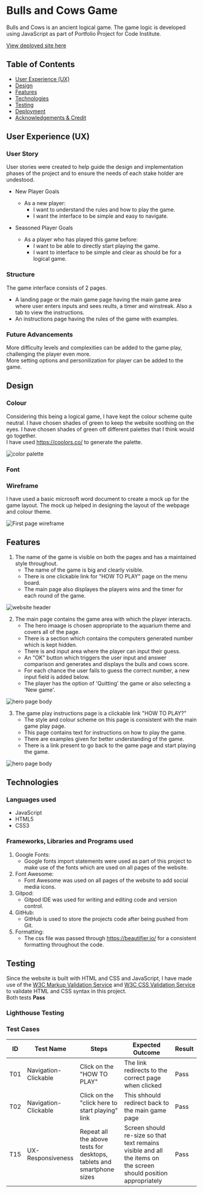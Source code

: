 # Bulls and Cows Game  

Bulls and Cows is an ancient logical game. The game logic is developed using JavaScript as part of Portfolio Project for Code Institute.  

[View deployed site here]()  


## Table of Contents  

* [User Experience (UX)](#User-Experience-(UX))  
* [Design](#Design)  
* [Features](#Features)  
* [Technologies](#technologies)  
* [Testing](#Testing)  
* [Deployment](#Deployment)  
* [Acknowledgements & Credit](#Acknowledgements-&-Credit)  


## User Experience (UX)  

### User Story  

User stories were created to help guide the design and implementation phases of the project and to ensure the needs of each stake holder are undestood.  

* New Player Goals  
   * As a new player:  
     * I want to understand the rules and how to play the game.  
     * I want the interface to be simple and easy to navigate.  

* Seasoned Player Goals  
   * As a player who has played this game before:  
     * I want to be able to directly start playing the game.  
     * I want to interface to be simple and clear as should be for a logical game.  


### Structure

The game interface consists of 2 pages.

* A landing page or the main game page having the main game area where user enters inputs and sees reults, a timer and winstreak. Also a tab to view the instructions.  
* An instructions page having the rules of the game with examples.  

### Future Advancements  

More difficulty levels and complexities can be added to the game play, challenging the player even more.   
More setting options and personilization for player can be added to the game.  


## Design

### Colour  

Considering this being a logical game, I have kept the colour scheme quite neutral. I have chosen shades of green to keep the website soothing on the eyes. I have chosen shades of green off different palettes that I think would go together.  
I have used https://coolors.co/ to generate the palette.  
  
![color palette](README-docs/)  

### Font  



### Wireframe  

I have used a basic microsoft word document to create a mock up for the game layout.  The mock up helped in designing the layout of the webpage and colour theme.  

![First page wireframe](README-docs/)  

## Features  

1. The name of the game is visible on both the pages and has a maintained style throughout.  
    * The name of the game is big and clearly visible.  
    * There is one clickable link for "HOW TO PLAY" page on the menu board.  
    * The main page also displayes the players wins and the timer for each round of the game.  

![website header](README-docs/)  

2. The main page contains the game area with which the player interacts.  
    * The hero imaage is chosen appropriate to the aquarium theme and covers all of the page.
    * There is a section which contains the computers generated number which is kept hidden.  
    * There is and input area where the player can input their guess.  
    * An "OK" button which triggers the user input and answer comparison and generates and displays the bulls and cows score.  
    * For each chance the user fails to guess the correct number, a new input field is added below.  
    * The player has the option of 'Quitting' the game or also selecting a 'New game'.  

![hero page body](README-docs/)  

3. The game play instructions page is a clickable link "HOW TO PLAY?"  
    * The style and colour scheme on this page is consistent with the main game play page.  
    * This page contains text for instructions on how to play the game.  
    * There are examples given for better understanding of the game.  
    * There is a link present to go back to the game page and start playing the game.  

![hero page body](README-docs/)  


## Technologies  

### Languages used  

* JavaScript  
* HTML5  
* CSS3  

### Frameworks, Libraries and Programs used

1. Google Fonts:  
    * Google fonts import statements were used as part of this project to make use of the fonts which are used on all pages of the website.  
2. Font Awesome:  
    * Font Awesome was used on all pages of the website to add social media icons.  
3. Gitpod:  
    * Gitpod IDE was used for writing and editing code and version control.  
4. GitHub:  
    * GitHub is used to store the projects code after being pushed from Git.  
5. Formatting:  
    * The css file was passed through https://beautifier.io/ for a consistent formatting throughout the code.  


## Testing  

Since the website is built with HTML and CSS and JavaScript, I have made use of the [W3C Markup Validation Service](https://validator.w3.org/) and [W3C CSS Validation Service](https://jigsaw.w3.org/css-validator/validator.html.en) to validate HTML and CSS syntax in this project.  
Both tests **Pass**  

### Lighthouse Testing  

### Test Cases

| ID | Test Name | Steps | Expected Outcome | Result |  
|----|-----------|-----|----------|----|  
| T01 | Navigation-Clickable | Click on the "HOW TO PLAY" | The link redirects to the correct page when clicked | Pass |  
| T02 | Navigation-Clickable | Click on the "click here to start playing" link | This shhould redirect back to the main game page | Pass |  
| T15 | UX- Responsiveness | Repeat all the above tests for desktops, tablets and smartphone sizes | Screen should re-size so that text remains visible and all the items on the screen should position appropriately | Pass |  
